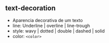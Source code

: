 ## text-decoration

* Aparencia decorativa de um texto
* line: Underline | overline | line-trough
* style: wavy | dotted | double | dashed | solid
* color: `<color>`